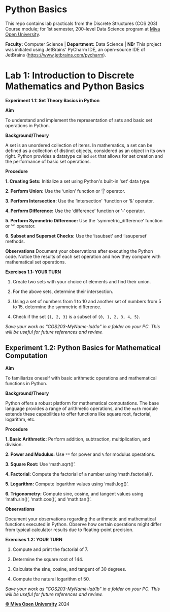 # Python Basics
This repo contains lab practicals from the Discrete Structures (COS 203) Course module; for 1st semester, 200-level Data Science program at [Miva Open University](https://miva.university/bsc-in-data-science/).

**Faculty:** Computer Science | 
**Department:** Data Science | 
**NB:** This project was initiated using JetBrains' PyCharm IDE, an open-source IDE of JetBrains (https://www.jetbrains.com/pycharm).

# Lab 1: Introduction to Discrete Mathematics and Python Basics
**Experiment 1.1: Set Theory Basics in Python** 

**Aim**

To understand and implement the representation of sets and basic set operations in Python.

**Background/Theory**

A set is an unordered collection of items. In mathematics, a set can be defined as a collection of distinct objects, considered as an object in its own right. Python provides a datatype called `set` that allows for set creation and the performance of basic set operations.


**Procedure**

**1. Creating Sets:** Initialize a set using Python's built-in ‘set’ data type.

**2. Perform Union:** Use the ‘union’ function or ‘|’ operator.

**3. Perform Intersection:** Use the ‘intersection’ ‘function or ‘&’ operator.

**4. Perform Difference:** Use the ‘difference’ function or ‘-‘ operator.

**5. Perform Symmetric Difference:** Use the ‘symmetric_difference’ function or ‘^’ operator.

**6. Subset and Superset Checks:** Use the ‘issubset’ and ‘issuperset’ methods.



**Observations**
Document your observations after executing the Python code. Notice the results of each set operation and how they compare with mathematical set operations.



**Exercises 1.1: YOUR TURN**

1. Create two sets with your choice of elements and find their union.
   
3. For the above sets, determine their intersection.
   
5. Using a set of numbers from 1 to 10 and another set of numbers from 5 to 15, determine the symmetric difference.
   
7. Check if the set `{1, 2, 3}` is a subset of `{0, 1, 2, 3, 4, 5}`.
 

 _Save your work as "COS203-MyName-lab1a" in a folder on your PC.  This will be useful for future references and review._
 


 ## Experiment 1.2: Python Basics for Mathematical Computation
 

**Aim**

To familiarize oneself with basic arithmetic operations and mathematical functions in Python.


**Background/Theory**

Python offers a robust platform for mathematical computations. The base language provides a range of arithmetic operations, and the `math` module extends these capabilities to offer functions like square root, factorial, logarithm, etc. 


**Procedure**

**1. Basic Arithmetic:** Perform addition, subtraction, multiplication, and division.

**2. Power and Modulus:** Use `**` for power and `%` for modulus operations.

**3. Square Root:** Use ‘math.sqrt()’.

**4. Factorial:** Compute the factorial of a number using ‘math.factorial()’.

**5. Logarithm:** Compute logarithm values using ‘math.log()’.

**6. Trigonometry:** Compute sine, cosine, and tangent values using ‘math.sin()’, ‘math.cos()’, and ‘math.tan()’.


**Observations**

Document your observations regarding the arithmetic and mathematical functions executed in Python. Observe how certain operations might differ from typical calculator results due to floating-point precision.


**Exercises 1.2: YOUR TURN**

1. Compute and print the factorial of 7.

2. Determine the square root of 144.

3. Calculate the sine, cosine, and tangent of 30 degrees.

4. Compute the natural logarithm of 50.   

_Save your work as "COS203-MyName-lab1b" in a folder on your PC.  This will be useful for future references and review._

[**© Miva Open University**](https://miva.university/) 2024
